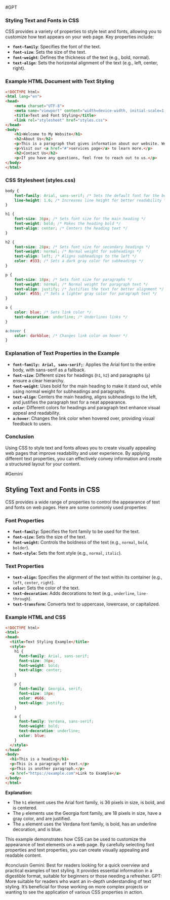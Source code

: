 #GPT
### Styling Text and Fonts in CSS

CSS provides a variety of properties to style text and fonts, allowing you to customize how text appears on your web page. Key properties include:

- **`font-family`**: Specifies the font of the text.
- **`font-size`**: Sets the size of the text.
- **`font-weight`**: Defines the thickness of the text (e.g., bold, normal).
- **`text-align`**: Sets the horizontal alignment of the text (e.g., left, center, right).

### **Example HTML Document with Text Styling**

```html
<!DOCTYPE html>
<html lang="en">
<head>
    <meta charset="UTF-8">
    <meta name="viewport" content="width=device-width, initial-scale=1.0">
    <title>Text and Font Styling</title>
    <link rel="stylesheet" href="styles.css">
</head>
<body>
    <h1>Welcome to My Website</h1>
    <h2>About Us</h2>
    <p>This is a paragraph that gives information about our website. We offer a variety of services to cater to your needs.</p>
    <p>Visit our <a href="#">services page</a> to learn more.</p>
    <h2>Contact Us</h2>
    <p>If you have any questions, feel free to reach out to us.</p>
</body>
</html>
```

### **CSS Stylesheet (styles.css)**

```css
body {
    font-family: Arial, sans-serif; /* Sets the default font for the body */
    line-height: 1.6; /* Increases line height for better readability */
}

h1 {
    font-size: 36px; /* Sets font size for the main heading */
    font-weight: bold; /* Makes the heading bold */
    text-align: center; /* Centers the heading text */
}

h2 {
    font-size: 28px; /* Sets font size for secondary headings */
    font-weight: normal; /* Normal weight for subheadings */
    text-align: left; /* Aligns subheadings to the left */
    color: #333; /* Sets a dark gray color for subheadings */
}

p {
    font-size: 18px; /* Sets font size for paragraphs */
    font-weight: normal; /* Normal weight for paragraph text */
    text-align: justify; /* Justifies the text for better alignment */
    color: #555; /* Sets a lighter gray color for paragraph text */
}

a {
    color: blue; /* Sets link color */
    text-decoration: underline; /* Underlines links */
}

a:hover {
    color: darkblue; /* Changes link color on hover */
}
```

### **Explanation of Text Properties in the Example**

- **`font-family: Arial, sans-serif;`**: Applies the Arial font to the entire body, with sans-serif as a fallback.
- **`font-size`**: Different sizes for headings (`h1`, `h2`) and paragraphs (`p`) ensure a clear hierarchy.
- **`font-weight`**: Uses bold for the main heading to make it stand out, while using normal weight for subheadings and paragraphs.
- **`text-align`**: Centers the main heading, aligns subheadings to the left, and justifies the paragraph text for a neat appearance.
- **`color`**: Different colors for headings and paragraph text enhance visual appeal and readability.
- **`a:hover`**: Changes the link color when hovered over, providing visual feedback to users.

### **Conclusion**

Using CSS to style text and fonts allows you to create visually appealing web pages that improve readability and user experience. By applying different text properties, you can effectively convey information and create a structured layout for your content.




#Gemini
## Styling Text and Fonts in CSS

CSS provides a wide range of properties to control the appearance of text and fonts on web pages. Here are some commonly used properties:

### Font Properties

- **`font-family`:** Specifies the font family to be used for the text.
- **`font-size`:** Sets the size of the text.
- **`font-weight`:** Controls the boldness of the text (e.g., `normal`, `bold`, `bolder`).
- **`font-style`:** Sets the font style (e.g., `normal`, `italic`).

### Text Properties

- **`text-align`:** Specifies the alignment of the text within its container (e.g., `left`, `center`, `right`).
- **`color`:** Sets the color of the text.
- **`text-decoration`:** Adds decorations to text (e.g., `underline`, `line-through`).
- **`text-transform`:** Converts text to uppercase, lowercase, or capitalized.

### Example HTML and CSS

```html
<!DOCTYPE html>
<html>
<head>
  <title>Text Styling Example</title>
  <style>
    h1 {
      font-family: Arial, sans-serif;
      font-size: 36px;
      font-weight: bold;
      text-align: center;
    }

    p {
      font-family: Georgia, serif;
      font-size: 18px;
      color: #666;
      text-align: justify;
    }

    a {
      font-family: Verdana, sans-serif;
      font-weight: bold;
      text-decoration: underline;
      color: blue;
    }
  </style>
</head>
<body>
  <h1>This is a heading</h1>
  <p>This is a paragraph of text.</p>
  <p>This is another paragraph.</p>
  <a href="https://example.com">Link to Example</a>
</body>
</html>
```

**Explanation:**

- The `h1` element uses the Arial font family, is 36 pixels in size, is bold, and is centered.
- The `p` elements use the Georgia font family, are 18 pixels in size, have a gray color, and are justified.
- The `a` element uses the Verdana font family, is bold, has an underline decoration, and is blue.

This example demonstrates how CSS can be used to customize the appearance of text elements on a web page. By carefully selecting font properties and text properties, you can create visually appealing and readable content.



#conclusin
Gemini: Best for readers looking for a quick overview and practical examples of text styling. It provides essential information in a digestible format, suitable for beginners or those needing a refresher.
GPT: More suitable for readers who want an in-depth understanding of text styling. It’s beneficial for those working on more complex projects or wanting to see the application of various CSS properties in action.